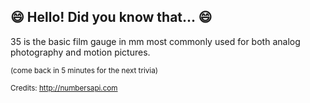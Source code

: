 ## 😄 Hello! Did you know that... 😄
35 is the basic film gauge in mm most commonly used for both analog photography and motion pictures.

<sup>(come back in 5 minutes for the next trivia)</sup>


<sup>Credits: http://numbersapi.com</sup>
